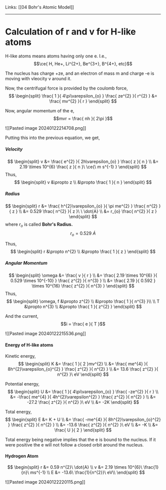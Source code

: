 Links: [[04 Bohr's Atomic Model]]
___
# Calculation of r and v for H-like atoms
H-like atoms means atoms having only one e. I.e.,
$$\ce{ H, He+, Li^{2+}, Be^{3+}, B^{4+}, etc}$$

The nucleus has charge +ze, and an electron of mass m and charge -e is moving with vleocity v around it. 

Now, the centrifugal force is provided by the coulomb force,
$$
\begin{split}
\frac{ 1 }{ 4\pi\varepsilon_{o} } \frac{ ze^{2} }{ r^{2} } &= \frac{ mv^{2} }{ r } 
\end{split}
$$

Now, angular momentum of the e,
$$mvr = \frac{ nh }{ 2\pi }$$

![[Pasted image 20240122214708.png]]

Putting this into the previous equation, we get, 

##### Velocity 
$$
\begin{split}
v &= \frac{ e^{2} }{ 2h\varepsilon_{o} } \frac{ z }{ n } \\
&= 2.19 \times 10^{6} \frac{ z }{ n }\ \ce{\ m s^{-1} }
\end{split}
$$
Thus,
$$
\begin{split}
v &\propto z \\
&\propto \frac{ 1 }{ n }
\end{split}
$$

##### Radius
$$
\begin{split}
r &= \frac{ h^{2}\varepsilon_{o} }{ \pi me^{2} } \frac{ n^{2} }{ z } \\
&= 0.529 \frac{ n^{2} }{ z }\ \ \dot{A} \\
&= r_{o} \frac{ n^{2} }{ z }
\end{split}
$$
where $r_{o}$ is called **Bohr's Radius.**
$$r_{o} = 0.529\ \dot{A}$$

Thus,
$$
\begin{split}
r &\propto n^{2} \\
&\propto \frac{ 1 }{ z }
\end{split}
$$

##### Angular Momentum
$$
\begin{split}
\omega &= \frac{ v }{ r } \\
&= \frac{ 2.19 \times 10^{6} }{ 0.529 \times 10^{-10} } \frac{ z^{2} }{ n^{3} } \\
&= \frac{ 2.19 }{ 0.592 } \times 10^{16} \frac{ z^{2} }{ n^{3} } 
\end{split}
$$
Thus,
$$
\begin{split}
\omega, f &\propto z^{2} \\
&\propto \frac{ 1 }{ n^{3} }\\
\\
T &\propto n^{3} \\
&\propto \frac{ 1 }{ z^{2} }
\end{split}
$$

And the current, 
$$i = \frac{ e }{ T }$$

![[Pasted image 20240122215536.png]]

#### Energy of H-like atoms
Kinetic energy, 
$$
\begin{split}
K &= \frac{ 1 }{ 2 }mv^{2} \\
&= \frac{ me^{4} }{ 8h^{2}\varepsilon_{o}^{2} } \frac{ z^{2} }{ n^{2} } \\
&= 13.6 \frac{ z^{2} }{ n^{2} }\ eV
\end{split}
$$

Potential energy,
$$
\begin{split}
U &= \frac{ 1 }{ 4\pi\varepsilon_{o} } \frac{ -ze^{2} }{ r } \\
&= -\frac{ me^{4} }{ 4h^{2}\varepsilon^{2} } \frac{ z^{2} }{ n^{2} } \\
&= -27.2 \frac{ z^{2} }{ n^{2} }\ eV \\
&= -2K
\end{split}
$$

Total energy,
$$
\begin{split}
E &= K + U \\
&= \frac{ -me^{4} }{ 8h^{2}\varepsilon_{o}^{2} } \frac{ z^{2} }{ n^{2} } \\
&= -13.6 \frac{ z^{2} }{ n^{2} }\ eV \\
&= -K \\
&= \frac{ U }{ 2 }
\end{split}
$$

Total energy being negative implies that the e is bound to the nucleus. If it were positive the e will not follow a closed orbit around the nucleus. 

#### Hydrogen Atom 

$$
\begin{split}
r &= 0.59 n^{2}\ \dot{A} \\
v &= 2.19 \times 10^{6}\ \frac{1}{n}\ ms^{-1} \\
E &= -13.6\ \frac{1}{n^{2}}\ eV\\
\end{split}
$$


![[Pasted image 20240122220115.png]]